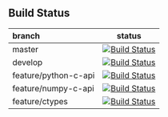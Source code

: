 ## Build Status

|branch              | status                                                                                                                                               |
|:-------------------|:----------------------------------------------------------------------------------------------------------------------------------------------------:|
|master              |[![Build Status](https://travis-ci.org/autodrive/cython_practice.svg?branch=master)](https://travis-ci.org/autodrive/cython_practice)                 |
|develop             |[![Build Status](https://travis-ci.org/autodrive/cython_practice.svg?branch=develop)](https://travis-ci.org/autodrive/cython_practice)                |
|feature/python-c-api|[![Build Status](https://travis-ci.org/autodrive/cython_practice.svg?branch=feature/python-c-api)](https://travis-ci.org/autodrive/cython_practice)   |
|feature/numpy-c-api |[![Build Status](https://travis-ci.org/autodrive/cython_practice.svg?branch=feature/numpy-c-api)](https://travis-ci.org/autodrive/cython_practice)         |
|feature/ctypes      |[![Build Status](https://travis-ci.org/autodrive/cython_practice.svg?branch=feature/ctypes)](https://travis-ci.org/autodrive/cython_practice)         |
